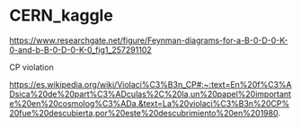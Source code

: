 # CERN_kaggle

https://www.researchgate.net/figure/Feynman-diagrams-for-a-B-0-D-0-K-0-and-b-B-0-D-0-K-0_fig1_257291102


CP violation 

https://es.wikipedia.org/wiki/Violaci%C3%B3n_CP#:~:text=En%20f%C3%ADsica%20de%20part%C3%ADculas%2C%20la,un%20papel%20importante%20en%20cosmolog%C3%ADa.&text=La%20violaci%C3%B3n%20CP%20fue%20descubierta,por%20este%20descubrimiento%20en%201980.

